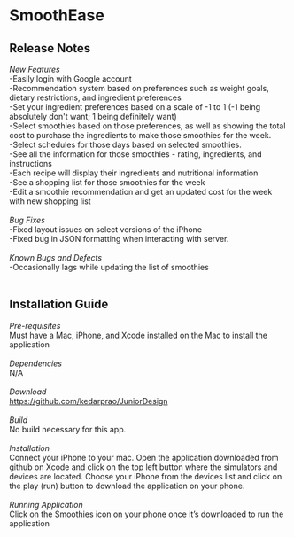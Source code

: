 # SmoothEase

## Release Notes
*New Features*  
-Easily login with Google account  
-Recommendation system based on preferences such as weight goals, dietary restrictions, and ingredient preferences  
-Set your ingredient preferences based on a scale of -1 to 1 (-1 being absolutely don't want; 1 being definitely want)  
-Select smoothies based on those preferences, as well as showing the total cost to purchase the ingredients to make those smoothies for the week.  
-Select schedules for those days based on selected smoothies.  
-See all the information for those smoothies - rating, ingredients, and instructions  
-Each recipe will display their ingredients and nutritional information  
-See a shopping list for those smoothies for the week  
-Edit a smoothie recommendation and get an updated cost for the week with new shopping list  
<br/>
*Bug Fixes*  
-Fixed layout issues on select versions of the iPhone  
-Fixed bug in JSON formatting when interacting with server.  
<br/>
*Known Bugs and Defects*  
-Occasionally lags while updating the list of smoothies  
<br/>
## Installation Guide
*Pre-requisites*  
Must have a Mac, iPhone, and Xcode installed on the Mac to install the application  
<br/>
*Dependencies*  
N/A  
<br/>
*Download*  
https://github.com/kedarprao/JuniorDesign  
<br/>
*Build*  
No build necessary for this app.  
<br/>
*Installation*  
Connect your iPhone to your mac. Open the application downloaded from github on Xcode and click on the top left button where the simulators and devices are located.   Choose your iPhone from the devices list and click on the play (run) button to download the application on your phone.  
<br/>
*Running Application*  
Click on the Smoothies icon on your phone once it’s downloaded to run the application  
